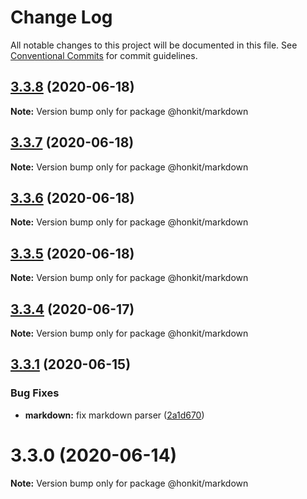 # Change Log

All notable changes to this project will be documented in this file.
See [Conventional Commits](https://conventionalcommits.org) for commit guidelines.

## [3.3.8](https://github.com/githon/githon/compare/v3.3.7...v3.3.8) (2020-06-18)

**Note:** Version bump only for package @honkit/markdown





## [3.3.7](https://github.com/githon/githon/compare/v3.3.6...v3.3.7) (2020-06-18)

**Note:** Version bump only for package @honkit/markdown





## [3.3.6](https://github.com/githon/githon/compare/v3.3.5...v3.3.6) (2020-06-18)

**Note:** Version bump only for package @honkit/markdown





## [3.3.5](https://github.com/githon/githon/compare/v3.3.4...v3.3.5) (2020-06-18)

**Note:** Version bump only for package @honkit/markdown





## [3.3.4](https://github.com/githon/githon/compare/v3.3.3...v3.3.4) (2020-06-17)

**Note:** Version bump only for package @honkit/markdown





## [3.3.1](https://github.com/githon/githon/compare/v3.3.0...v3.3.1) (2020-06-15)


### Bug Fixes

* **markdown:** fix markdown parser ([2a1d670](https://github.com/githon/githon/commit/2a1d6705521da848233b3518b5adab871a8dc5fb))





# 3.3.0 (2020-06-14)

**Note:** Version bump only for package @honkit/markdown
